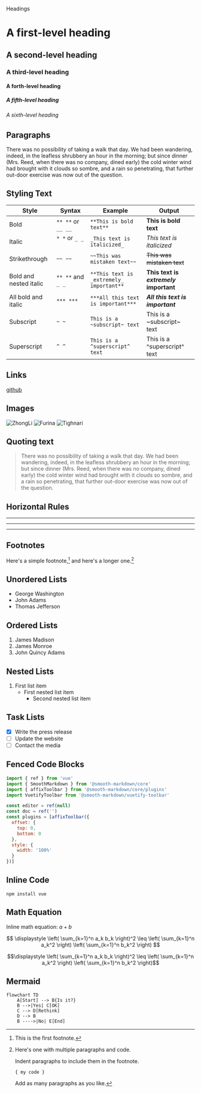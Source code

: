 Headings

# A first-level heading
## A second-level heading
### A third-level heading
#### A forth-level heading
##### A fifth-level heading
###### A sixth-level heading

## Paragraphs

There was no possibility of taking a walk that day. We had been wandering, indeed, in the leafless shrubbery an hour in the morning; but since dinner (Mrs. Reed, when there was no company, dined early) the cold winter wind had brought with it clouds so sombre, and a rain so penetrating, that further out-door exercise was now out of the question.

## Styling Text

| Style | Syntax | Example | Output |
| --- | --- | --- | --- |
| Bold | `** **` or `__ __`| `**This is bold text**` | **This is bold text** |
| Italic | `* *` or `_ _`     | `_This text is italicized_` | _This text is italicized_ |
| Strikethrough | `~~ ~~` | `~~This was mistaken text~~` | ~~This was mistaken text~~ |
| Bold and nested italic | `** **` and `_ _` | `**This text is _extremely_ important**` | **This text is _extremely_ important** |
| All bold and italic | `*** ***` | `***All this text is important***` | ***All this text is important*** |
| Subscript | `~ ~` | `This is a ~subscript~ text` | This is a ~subscript~ text |
| Superscript | `^ ^` | `This is a ^superscript^ text` | This is a ^superscript^ text |


## Links

[github](https://www.github.com)

## Images

![ZhongLi](/img/zhongli.jpg)
![Furina](/img/furina.jpg)
![Tighnari](/img/tighnari.jpg)

## Quoting text

> There was no possibility of taking a walk that day. We had been wandering, indeed, in the leafless shrubbery an hour in the morning; but since dinner (Mrs. Reed, when there was no company, dined early) the cold winter wind had brought with it clouds so sombre, and a rain so penetrating, that further out-door exercise was now out of the question.


## Horizontal Rules

***

---

_________________

## Footnotes

Here's a simple footnote,[^1] and here's a longer one.[^bignote]

[^1]: This is the first footnote.
[^bignote]: Here's one with multiple paragraphs and code.

    Indent paragraphs to include them in the footnote.

    `{ my code }`

    Add as many paragraphs as you like.

## Unordered Lists

- George Washington
- John Adams
- Thomas Jefferson


## Ordered Lists

1. James Madison
1. James Monroe
1. John Quincy Adams

## Nested Lists

1. First list item
   - First nested list item
     - Second nested list item

## Task Lists
     
- [x] Write the press release
- [ ] Update the website
- [ ] Contact the media

## Fenced Code Blocks

```javascript
import { ref } from 'vue'
import { SmoothMarkdown } from '@smooth-markdown/core'
import { affixToolbar } from '@smooth-markdown/core/plugins'
import VuetifyToolbar from '@smooth-markdown/vuetify-toolbar'

const editor = ref(null)
const doc = ref('')
const plugins = [affixToolbar({
  offset: {
    top: 0,
    bottom: 0
  },
  style: {
    width: '100%'
  }
})]
```

## Inline Code

` npm install vue `

## Math Equation

Inline math equation: $a+b$

$$
\displaystyle \left( \sum_{k=1}^n a_k b_k \right)^2 \leq \left( \sum_{k=1}^n a_k^2 \right) \left( \sum_{k=1}^n b_k^2 \right)
$$

```math
\displaystyle \left( \sum_{k=1}^n a_k b_k \right)^2 \leq \left( \sum_{k=1}^n a_k^2 \right) \left( \sum_{k=1}^n b_k^2 \right)
```

## Mermaid

```mermaid
flowchart TD
    A[Start] --> B{Is it?}
    B -->|Yes| C[OK]
    C --> D[Rethink]
    D --> B
    B ---->|No| E[End]
```
